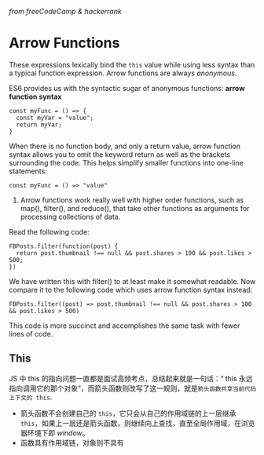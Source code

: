 _from freeCodeCamp & hackerrank_

# Arrow Functions

These expressions lexically bind the `this` value while using less syntax than a typical function expression. Arrow functions are always _anonymous_.

ES6 provides us with the syntactic sugar of anonymous functions: **arrow function syntax**
```
const myFunc = () => {
  const myVar = "value";
  return myVar;
}
```
When there is no function body, and only a return value, arrow function syntax allows you to omit the keyword return as well as the brackets surrounding the code. This helps simplify smaller functions into one-line statements:
```
const myFunc = () => "value"
```
1. Arrow functions work really well with higher order functions, such as map(), filter(), and reduce(), that take other functions as arguments for processing collections of data.

Read the following code:
```
FBPosts.filter(function(post) {
  return post.thumbnail !== null && post.shares > 100 && post.likes > 500;
})
```
We have written this with filter() to at least make it somewhat readable. Now compare it to the following code which uses arrow function syntax instead:
```
FBPosts.filter((post) => post.thumbnail !== null && post.shares > 100 && post.likes > 500)
```
This code is more succinct and accomplishes the same task with fewer lines of code.

## This
JS 中 this 的指向问题一直都是面试高频考点，总结起来就是一句话：“ this 永远指向调用它的那个对象”，而箭头函数则改写了这一规则，就是`箭头函数共享当前代码上下文的 this`. 
* 箭头函数不会创建自己的 `this`，它只会从自己的作用域链的上一层继承 `this`，如果上一层还是箭头函数，则继续向上查找，直至全局作用域，在浏览器环境下即 _window_。
* 函数具有作用域链，对象则不具有


